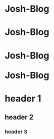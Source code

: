 # Josh-Blog
<h1>Josh-Blog<h1>
<p>Josh-Blog<p/>
<bod/y>Josh-Blog

# header 1
## header 2 
### header 3
